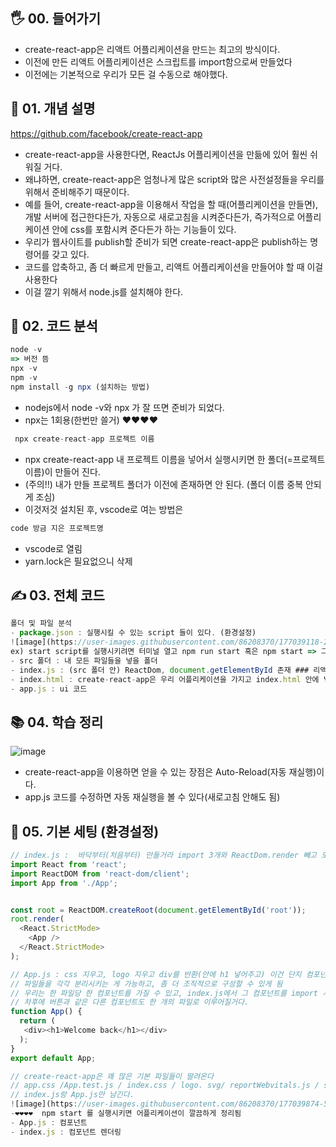 ## 🖐 00. 들어가기

- create-react-app은 리액트 어플리케이션을 만드는 최고의 방식이다.
- 이전에 만든 리액트 어플리케이션은 스크립트를 import함으로써 만들었다
- 이전에는 기본적으로 우리가 모든 걸 수동으로 해야했다.

## 📌 01. 개념 설명

https://github.com/facebook/create-react-app
- create-react-app을 사용한다면, ReactJs 어플리케이션을 만듦에 있어 훨씬 쉬워질 거다.
- 왜냐하면, create-react-app은 엄청나게 많은 script와 많은 사전설정들을 우리를 위해서 준비해주기 때문이다.
- 예를 들어, create-react-app을 이용해서 작업을 할 때(어플리케이션을 만들면), 개발 서버에 접근한다든가, 자동으로 새로고침을 시켜준다든가, 즉가적으로 어플리케이션 안에 css를 포함시켜 준다든가 하는 기능들이 있다.
- 우리가 웹사이트를 publish할 준비가 되면 create-react-app은 publish하는 명령어를 갖고 있다.
- 코드를 압축하고, 좀 더 빠르게 만들고, 리액트 어플리케이션을 만들어야 할 때 이걸 사용한다
- 이걸 깔기 위해서 node.js를 설치해야 한다.

## 🍳 02. 코드 분석

```js
node -v
=> 버전 뜸
npx -v
npm -v
npm install -g npx (설치하는 방법)
```
- nodejs에서 node -v와 npx 가 잘 뜨면 준비가 되었다.
- npx는 1회용(한번만 쓸거)
❤❤❤❤
```js
 npx create-react-app 프로젝트 이름
```
- npx create-react-app 내 프로젝트 이름을 넣어서 실행시키면 한 폴더(=프로젝트 이름)이 만들어 진다.
- (주의!!) 내가 만들  프로젝트 폴더가 이전에 존재하면 안 된다. (폴더 이름 중복 안되게 조심)
- 이것저것 설치된 후, vscode로 여는 방법은 
```js
code 방금 지은 프로젝트명
```
- vscode로 열림
- yarn.lock은 필요없으니 삭제
## ✍ 03. 전체 코드
```js
폴더 및 파일 분석
- package.json : 실행시킬 수 있는 script 들이 있다. (환경설정)
![image](https://user-images.githubusercontent.com/86208370/177039118-22d22b2a-fd19-4f9d-aafd-e4159a871b05.png)
ex) start script를 실행시키려면 터미널 열고 npm run start 혹은 npm start => 그럼 development server(개발용 서버)를 만들게 될거다
- src 폴더 : 내 모든 파일들을 넣을 폴더
- index.js : (src 폴더 안) ReactDom, document.getElementById 존재 ### 리액트 어플리케이션을 렌더링해줌
- index.html : create-react-app은 우리 어플리케이션을 가지고 index.html 안에 넣어주도록 설정되어 있다. <div id="root"><div> 존재
- app.js : ui 코드
```
## 📚 04. 학습 정리
![image](https://user-images.githubusercontent.com/86208370/177039388-9820b981-a4ec-4f71-bb94-7d973e3678bd.png)
- create-react-app을 이용하면 얻을 수 있는 장점은 Auto-Reload(자동 재실행)이다.
- app.js 코드를 수정하면 자동 재실행을 볼 수 있다(새로고침 안해도 됨)

## 🤔 05. 기본 세팅 (환경설정)
```js
// index.js :  바닥부터(처음부터) 만들거라 import 3개와 ReactDom.render 빼고 모두 삭제
import React from 'react';
import ReactDOM from 'react-dom/client';
import App from './App';


const root = ReactDOM.createRoot(document.getElementById('root'));
root.render(
  <React.StrictMode>
    <App />
  </React.StrictMode>
);

```

```js
// App.js : css 지우고, logo 지우고 div를 반환(안에 h1 넣어주고) 이건 단지 컴포넌트다 (우리가 node.js로 작업하고 있기 때문에)
// 파일들을 각각 분리시키는 게 가능하고, 좀 더 조직적으로 구성할 수 있게 됨
// 우리는 한 파일당 한 컴포넌트를 가질 수 있고, index.js에서 그 컴포넌트를 import 시켰다
// 차후에 버튼과 같은 다른 컴포넌트도 한 개의 파일로 이루어질거다.
function App() {
  return (
   <div><h1>Welcome back</h1></div>
  );
}
export default App;
```
```js
// create-react-app은 꽤 많은 기본 파일들이 딸려온다
// app.css /App.test.js / index.css / logo. svg/ reportWebvitals.js / setipTest.js /reportWebVitals.js 삭제 해준다
// index.js랑 App.js만 남긴다.
![image](https://user-images.githubusercontent.com/86208370/177039874-5214792f-5175-4efb-96cc-e56351e829d1.png)
-❤❤❤❤  npm start 를 실행시키면 어플리케이션이 깔끔하게 정리됨
- App.js : 컴포넌트 
- index.js : 컴포넌트 렌더링
```

